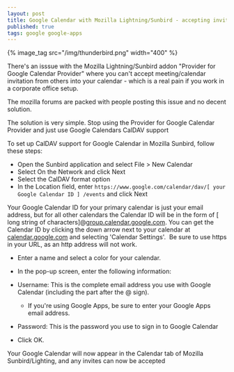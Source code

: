 ```yaml
---
layout: post
title: Google Calendar with Mozilla Lightning/Sunbird - accepting invites solution
published: true
tags: google google-apps
---
```

{% image_tag src="/img/thunderbird.png" width="400" %}

There's an isssue with the Mozilla Lightning/Sunbird addon "Provider for Google Calendar Provider"
where you can't accept meeting/calendar invitation from others into your calendar - which is a real pain if you work in a corporate office setup. 

The mozilla forums are packed with people posting this issue and no decent solution.

The solution is very simple. Stop using the Provider for Google Calendar Provider and just use Google Calendars CalDAV support 

To set up CalDAV support for Google Calendar in Mozilla Sunbird, follow these steps:

- Open the Sunbird application and select File > New Calendar
- Select On the Network and click Next
- Select the CalDAV format option
- In the Location field, enter `https://www.google.com/calendar/dav/[ your Google Calendar ID ] /events` and click Next

Your Google Calendar ID for your primary calendar is just your email address, but for all other calendars the Calendar ID will be in the form of [ long string of characters]@<a href="http://group.calendar.google.com">group.calendar.google.com</a>. You can get the Calendar ID by clicking the down arrow next to your calendar at <a href="http://calendar.google.com">calendar.google.com</a> and selecting 'Calendar Settings'.  Be sure to use https in your URL, as an http address will not work.

- Enter a name and select a color for your calendar.
- In the pop-up screen, enter the following information:
- Username: This is the complete email address you use with Google Calendar (including the part after the @ sign). 
  - If you're using Google Apps, be sure to enter your Google Apps email address. 

- Password: This is the password you use to sign in to Google Calendar 
- Click OK.

Your Google Calendar will now appear in the Calendar tab of Mozilla Sunbird/Lighting, and any invites can now be accepted
